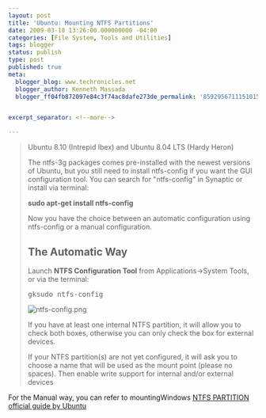 ```yaml
---
layout: post
title: 'Ubuntu: Mounting NTFS Partitions'
date: 2009-03-18 13:26:00.000000000 -04:00
categories: [File System, Tools and Utilities]
tags: blogger
status: publish
type: post
published: true
meta:
  blogger_blog: www.techronicles.net
  blogger_author: Kenneth Massada
  blogger_ff04fb872097e84c3f74ac8dafe273de_permalink: '8592956711151015826'


excerpt_separator: <!--more-->

---
```

<blockquote>Ubuntu 8.10 (Intrepid Ibex) and Ubuntu 8.04 LTS (Hardy Heron)</p>
<p>The ntfs-3g packages comes pre-installed with the newest versions of Ubuntu, but you still need to install ntfs-config if you want the GUI configuration tool. You can search for "ntfs-config" in Synaptic or install via terminal:</p>
<p><strong>sudo apt-get install ntfs-config</strong>
<div class="line874">Now you have the choice between an automatic configuration using ntfs-config or a manual configuration.</div>
<p>
<div class="line867"></div>
<h2>The Automatic Way</h2>
<p>
<div class="line867">Launch <strong>NTFS Configuration Tool</strong> from Applications-&gt;System Tools, or via the terminal:</div>
<pre>gksudo ntfs-config</pre>
<p>
<div class="line867"><span id="goog_423286"></span><span id="goog_423289"></span><img alt="ntfs-config.png" class="attachment" id=":current_picnik_image" src="/assets/images/wp/5863a-16606044586_qvwkt.jpg" title="ntfs-config.png" /><span id="goog_423290"></span><span id="goog_423287"></span></div>
<p>
<div class="line874">If you have at least one internal NTFS partition, it will allow you to check both boxes, otherwise you can only check the box for external devices.</div>
<p>If your NTFS partition(s) are not yet configured, it will ask you to choose a name that will be used as the mount point (please no spaces). Then enable write support for internal and/or external devices</p></blockquote>
<p>For the Manual way, you can refer to mountingWindows <a href="https://help.ubuntu.com/community/MountingWindowsPartitions/ThirdPartyNTFS3G">NTFS PARTITION official guide by Ubuntu</a></p>
